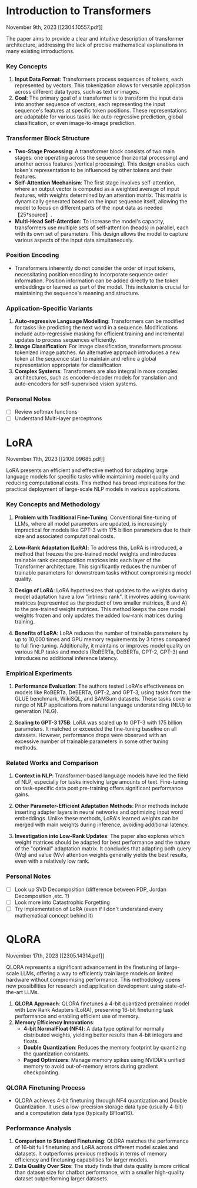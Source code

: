 # Introduction to Transformers
November 9th, 2023
[[2304.10557.pdf]]

The paper aims to provide a clear and intuitive description of transformer architecture, addressing the lack of precise mathematical explanations in many existing introductions.

### Key Concepts
1. **Input Data Format**: Transformers process sequences of tokens, each represented by vectors. This tokenization allows for versatile application across different data types, such as text or images.
2. **Goal**: The primary goal of a transformer is to transform the input data into another sequence of vectors, each representing the input sequence's features at specific token positions. These representations are adaptable for various tasks like auto-regressive prediction, global classification, or even image-to-image prediction.

### Transformer Block Structure
- **Two-Stage Processing**: A transformer block consists of two main stages: one operating across the sequence (horizontal processing) and another across features (vertical processing). This design enables each token's representation to be influenced by other tokens and their features.
- **Self-Attention Mechanism**: The first stage involves self-attention, where an output vector is computed as a weighted average of input features, with weights determined by an attention matrix. This matrix is dynamically generated based on the input sequence itself, allowing the model to focus on different parts of the input data as needed【25†source】.
- **Multi-Head Self-Attention**: To increase the model's capacity, transformers use multiple sets of self-attention (heads) in parallel, each with its own set of parameters. This design allows the model to capture various aspects of the input data simultaneously.

### Position Encoding
- Transformers inherently do not consider the order of input tokens, necessitating position encoding to incorporate sequence order information. Position information can be added directly to the token embeddings or learned as part of the model. This inclusion is crucial for maintaining the sequence's meaning and structure.

### Application-Specific Variants
1. **Auto-regressive Language Modelling**: Transformers can be modified for tasks like predicting the next word in a sequence. Modifications include auto-regressive masking for efficient training and incremental updates to process sequences efficiently.
2. **Image Classification**: For image classification, transformers process tokenized image patches. An alternative approach introduces a new token at the sequence start to maintain and refine a global representation appropriate for classification.
3. **Complex Systems**: Transformers are also integral in more complex architectures, such as encoder-decoder models for translation and auto-encoders for self-supervised vision systems.

### Personal Notes
- [ ] Review softmax functions
- [ ] Understand Multi-layer perceptrons

# LoRA
November 11th, 2023
[[2106.09685.pdf]]

LoRA presents an efficient and effective method for adapting large language models for specific tasks while maintaining model quality and reducing computational costs. This method has broad implications for the practical deployment of large-scale NLP models in various applications.

### Key Concepts and Methodology

1. **Problem with Traditional Fine-Tuning**: Conventional fine-tuning of LLMs, where all model parameters are updated, is increasingly impractical for models like GPT-3 with 175 billion parameters due to their size and associated computational costs.

2. **Low-Rank Adaptation (LoRA)**: To address this, LoRA is introduced, a method that freezes the pre-trained model weights and introduces trainable rank decomposition matrices into each layer of the Transformer architecture. This significantly reduces the number of trainable parameters for downstream tasks without compromising model quality.

3. **Design of LoRA**: LoRA hypothesizes that updates to the weights during model adaptation have a low "intrinsic rank". It involves adding low-rank matrices (represented as the product of two smaller matrices, B and A) to the pre-trained weight matrices. This method keeps the core model weights frozen and only updates the added low-rank matrices during training.

4. **Benefits of LoRA**: LoRA reduces the number of trainable parameters by up to 10,000 times and GPU memory requirements by 3 times compared to full fine-tuning. Additionally, it maintains or improves model quality on various NLP tasks and models (RoBERTa, DeBERTa, GPT-2, GPT-3) and introduces no additional inference latency.

### Empirical Experiments

1. **Performance Evaluation**: The authors tested LoRA's effectiveness on models like RoBERTa, DeBERTa, GPT-2, and GPT-3, using tasks from the GLUE benchmark, WikiSQL, and SAMSum datasets. These tasks cover a range of NLP applications from natural language understanding (NLU) to generation (NLG).

2. **Scaling to GPT-3 175B**: LoRA was scaled up to GPT-3 with 175 billion parameters. It matched or exceeded the fine-tuning baseline on all datasets. However, performance drops were observed with an excessive number of trainable parameters in some other tuning methods.

### Related Works and Comparison

1. **Context in NLP**: Transformer-based language models have led the field of NLP, especially for tasks involving large amounts of text. Fine-tuning on task-specific data post pre-training offers significant performance gains.

2. **Other Parameter-Efficient Adaptation Methods**: Prior methods include inserting adapter layers in neural networks and optimizing input word embeddings. Unlike these methods, LoRA's learned weights can be merged with main weights during inference, avoiding additional latency.

3. **Investigation into Low-Rank Updates**: The paper also explores which weight matrices should be adapted for best performance and the nature of the "optimal" adaptation matrix. It concludes that adapting both query (Wq) and value (Wv) attention weights generally yields the best results, even with a relatively low rank.

### Personal Notes
- [ ] Look up SVD Decomposition (difference between PDP, Jordan Decomposition ,etc. ?)
- [ ] Look more into Catastrophic Forgetting
- [ ] Try implementation of LoRA (even if I don't understand every mathematical concept behind it)

# QLoRA
November 17th, 2023
[[2305.14314.pdf]]

QLORA represents a significant advancement in the finetuning of large-scale LLMs, offering a way to efficiently train large models on limited hardware without compromising performance. This methodology opens new possibilities for research and application development using state-of-the-art LLMs.

1. **QLORA Approach**: QLORA finetunes a 4-bit quantized pretrained model with Low Rank Adapters (LoRA), preserving 16-bit finetuning task performance and enabling efficient use of memory.
2. **Memory Efficiency Innovations**:
   - **4-bit NormalFloat (NF4)**: A data type optimal for normally distributed weights, yielding better results than 4-bit integers and floats.
   - **Double Quantization**: Reduces the memory footprint by quantizing the quantization constants.
   - **Paged Optimizers**: Manage memory spikes using NVIDIA's unified memory to avoid out-of-memory errors during gradient checkpointing.

### QLORA Finetuning Process
- QLORA achieves 4-bit finetuning through NF4 quantization and Double Quantization. It uses a low-precision storage data type (usually 4-bit) and a computation data type (typically BFloat16).

### Performance Analysis
1. **Comparison to Standard Finetuning**: QLORA matches the performance of 16-bit full finetuning and LoRA across different model scales and datasets. It outperforms previous methods in terms of memory efficiency and finetuning capabilities for larger models.
2. **Data Quality Over Size**: The study finds that data quality is more critical than dataset size for chatbot performance, with a smaller high-quality dataset outperforming larger datasets.

